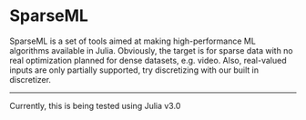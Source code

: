 # SparseML

SparseML is a set of tools aimed at making high-performance ML algorithms 
available in Julia. Obviously, the target is for sparse data with no real
optimization planned for dense datasets, e.g. video. Also, real-valued
inputs are only partially supported, try discretizing with our built in
discretizer.

-----------
Currently, this is being tested using Julia v3.0
